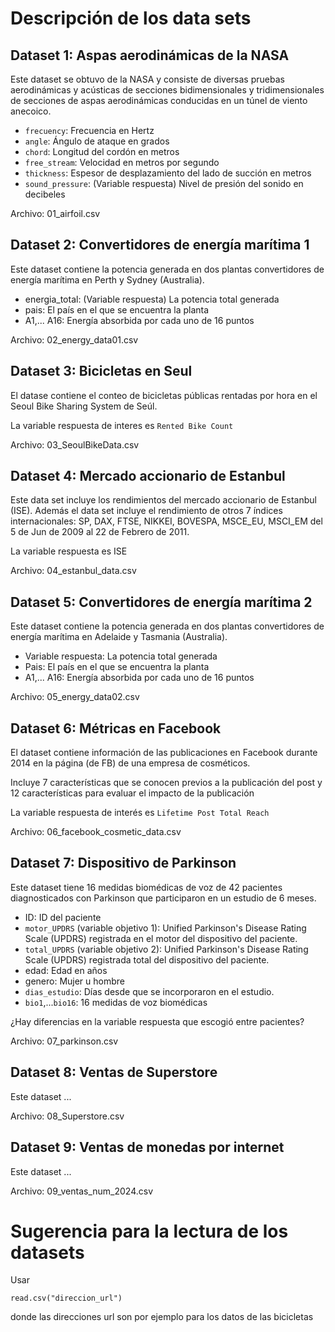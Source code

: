 # Descripción de los data sets

## Dataset 1: Aspas aerodinámicas de la NASA

Este dataset se obtuvo de la NASA y consiste de diversas pruebas aerodinámicas y acústicas de secciones bidimensionales y tridimensionales de secciones de aspas aerodinámicas conducidas en un túnel de viento anecoico.

+ `frecuency`: Frecuencia en Hertz
+ `angle`: Ángulo de ataque en grados
+ `chord`: Longitud del cordón en metros
+ `free_stream`: Velocidad en metros por segundo
+ `thickness`: Espesor de desplazamiento del lado de succión en metros
+ `sound_pressure`: (Variable respuesta) Nivel de presión del sonido en decibeles

Archivo: 01_airfoil.csv

## Dataset 2: Convertidores de energía marítima 1

Este dataset contiene la potencia generada en dos plantas convertidores de energía marítima en Perth y Sydney (Australia).

+ energia_total: (Variable respuesta) La potencia total generada
+ pais: El país en el que se encuentra la planta
+ A1,... A16: Energía absorbida por cada uno de 16 puntos

Archivo: 02_energy_data01.csv

## Dataset 3: Bicicletas en Seul

El datase contiene el conteo de bicicletas públicas rentadas por hora en el Seoul Bike Sharing System de Seúl.

La variable respuesta de interes es `Rented Bike Count`

Archivo: 03_SeoulBikeData.csv

## Dataset 4: Mercado accionario de Estanbul

Este data set incluye los rendimientos del mercado accionario de Estanbul (ISE). Además el data set incluye el rendimiento de otros 7 índices internacionales: SP, DAX, FTSE, NIKKEI, BOVESPA, MSCE_EU, MSCI_EM del 5 de Jun de 2009 al 22 de Febrero de 2011.

La variable respuesta es ISE

Archivo: 04_estanbul_data.csv

## Dataset 5: Convertidores de energía marítima 2

Este dataset contiene la potencia generada en dos plantas convertidores de energía marítima en Adelaide y Tasmania (Australia).

+ Variable respuesta: La potencia total generada
+ Pais: El país en el que se encuentra la planta
+ A1,... A16: Energía absorbida por cada uno de 16 puntos

Archivo: 05_energy_data02.csv

## Dataset 6: Métricas en Facebook

El dataset contiene información de las publicaciones en Facebook durante 2014 en la página (de FB) de una empresa de cosméticos.

Incluye 7 características que se conocen previos a la publicación del post y 12 características para evaluar el impacto de la publicación

La variable respuesta de interés es `Lifetime Post Total Reach`

Archivo: 06_facebook_cosmetic_data.csv

## Dataset 7: Dispositivo de Parkinson

Este dataset tiene 16 medidas biomédicas de voz de 42 pacientes diagnosticados con Parkinson que participaron en un estudio de 6 meses.

+ ID: ID del paciente
+ `motor_UPDRS` (variable objetivo 1): Unified Parkinson's Disease Rating Scale (UPDRS) registrada en el motor del dispositivo del paciente.
+ `total_UPDRS` (variable objetivo 2): Unified Parkinson's Disease Rating Scale (UPDRS) registrada total del dispositivo del paciente.
+ edad: Edad en años
+ genero: Mujer u hombre
+ `dias_estudio`: Días desde que se incorporaron en el estudio.
+ `bio1`,...`bio16`: 16 medidas de voz biomédicas

¿Hay diferencias en la variable respuesta que escogió entre pacientes?

Archivo: 07_parkinson.csv

## Dataset 8: Ventas de Superstore

Este dataset ...

Archivo: 08_Superstore.csv

## Dataset 9: Ventas de monedas por internet

Este dataset ...

Archivo: 09_ventas_num_2024.csv

# Sugerencia para la lectura de los datasets

Usar

`read.csv("direccion_url")`

donde las direcciones url son por ejemplo para los datos de las bicicletas
